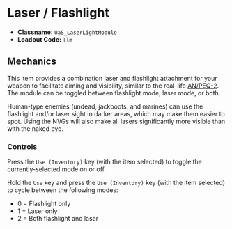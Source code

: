 # Laser / Flashlight

* **Classname:** `UaS_LaserLightModule`
* **Loadout Code:** `llm`

## Mechanics

This item provides a combination laser and flashlight attachment for your weapon to facilitate aiming and visibility, similar to the real-life [AN/PEQ-2](https://en.wikipedia.org/wiki/AN/PEQ-2). The module can be toggled between flashlight mode, laser mode, or both.

Human-type enemies (undead, jackboots, and marines) can use the flashlight and/or laser sight in darker areas, which may make them easier to spot. Using the NVGs will also make all lasers significantly more visible than with the naked eye.

### Controls

Press the `Use (Inventory)` key (with the item selected) to toggle the currently-selected mode on or off.

Hold the `Use` key and press the `Use (Inventory)` key (with the item selected) to cycle between the following modes:

* 0 = Flashlight only
* 1 = Laser only
* 2 = Both flashlight and laser

